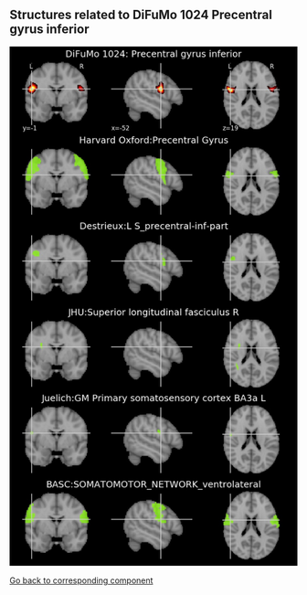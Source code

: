 


## Structures related to DiFuMo 1024 Precentral gyrus inferior

![309](309.jpg "Structures related to DiFuMo 1024 Precentral gyrus inferior")

[Go back to corresponding component](https://parietal-inria.github.io/DiFuMo/1024/html/309.html)